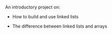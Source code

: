 An introductory project on:

* How to build and use linked lists

* The difference between linked lists and arrays
